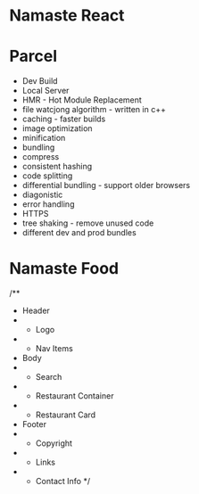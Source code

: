 # Namaste React

# Parcel
- Dev Build
- Local Server
- HMR - Hot Module Replacement
- file watcjong algorithm - written in c++
- caching - faster builds
- image optimization
- minification
- bundling
- compress
- consistent hashing
- code splitting
- differential bundling - support older browsers
- diagonistic
- error handling
- HTTPS
- tree shaking - remove unused code
- different dev and prod bundles

# Namaste Food

/**
 * Header
 *  - Logo
 *  - Nav Items
 * Body
 *  - Search
 *  - Restaurant Container
 *    - Restaurant Card
 * Footer
 *  - Copyright
 *  - Links
 *  - Contact Info
 */